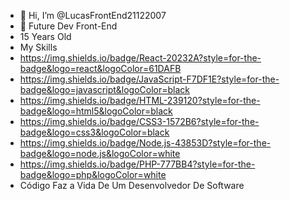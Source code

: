 - 👋 Hi, I’m @LucasFrontEnd21122007
- 👀 Future Dev Front-End
- 15 Years Old
- My Skills
- https://img.shields.io/badge/React-20232A?style=for-the-badge&logo=react&logoColor=61DAFB
- https://img.shields.io/badge/JavaScript-F7DF1E?style=for-the-badge&logo=javascript&logoColor=black
- https://img.shields.io/badge/HTML-239120?style=for-the-badge&logo=html5&logoColor=black
- https://img.shields.io/badge/CSS3-1572B6?style=for-the-badge&logo=css3&logoColor=black
- https://img.shields.io/badge/Node.js-43853D?style=for-the-badge&logo=node.js&logoColor=white
- 	https://img.shields.io/badge/PHP-777BB4?style=for-the-badge&logo=php&logoColor=white
- Código Faz a Vida De Um Desenvolvedor De Software
<!---
LucasFrontEnd21122007/LucasFrontEnd21122007 is a ✨ special ✨ repository because its `README.md` (this file) appears on your GitHub profile.
You can click the Preview link to take a look at your changes.
--->
